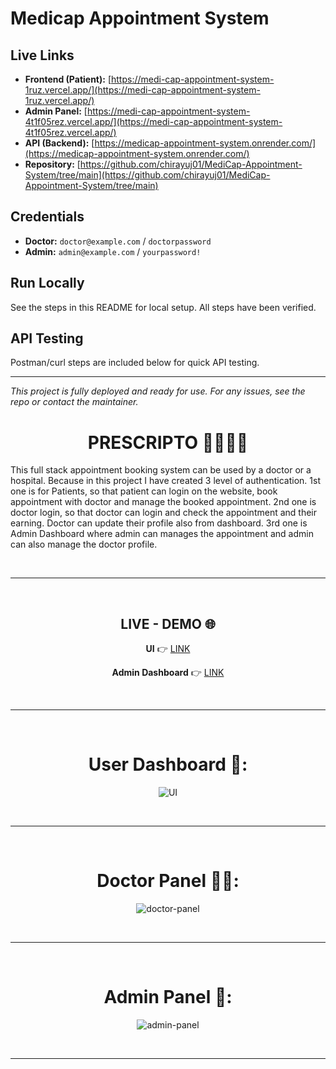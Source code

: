 # Medicap Appointment System

## Live Links

- **Frontend (Patient):** [https://medi-cap-appointment-system-1ruz.vercel.app/](https://medi-cap-appointment-system-1ruz.vercel.app/)
- **Admin Panel:** [https://medi-cap-appointment-system-4t1f05rez.vercel.app/](https://medi-cap-appointment-system-4t1f05rez.vercel.app/)
- **API (Backend):** [https://medicap-appointment-system.onrender.com/](https://medicap-appointment-system.onrender.com/)
- **Repository:** [https://github.com/chirayuj01/MediCap-Appointment-System/tree/main](https://github.com/chirayuj01/MediCap-Appointment-System/tree/main)

## Credentials

- **Doctor:** `doctor@example.com` / `doctorpassword`
- **Admin:** `admin@example.com` / `yourpassword!`

## Run Locally

See the steps in this README for local setup. All steps have been verified.

## API Testing

Postman/curl steps are included below for quick API testing.

---

_This project is fully deployed and ready for use. For any issues, see the repo or contact the maintainer._
<div align="center">
  
# PRESCRIPTO 👨‍⚕️🏥🤒
</div>

This full stack appointment booking system can be used by a doctor or a hospital. Because in this project I have created 3 level of authentication. 1st one is for Patients, so that patient can login on the website, book appointment with doctor and manage the booked appointment. 2nd one is doctor login, so that doctor can login and check the appointment and their earning. Doctor can update their profile also from dashboard. 3rd one is Admin Dashboard where admin can manages the appointment and admin can also manage the doctor profile.

<br/><hr/><br/>

<div align="center">

## LIVE - DEMO 🌐
  
**UI** 👉 [LINK](https://prescripto-frontend-lovat.vercel.app)

**Admin Dashboard** 👉 [LINK](https://prescripto-admin-beta.vercel.app)
</div>

<br/><hr/><br/>

<div align="center">

# User Dashboard 👤:
![UI](https://github.com/user-attachments/assets/f953ae81-7cc8-4b6b-8101-c3aa47d0aada)

<br /><hr /><br />

# Doctor Panel 🧑‍⚕️:
![doctor-panel](https://github.com/user-attachments/assets/ed488e0a-a61a-4cb1-b95a-f19b9135f9b2)

<br /><hr /><br />

# Admin Panel 🎯:
![admin-panel](https://github.com/user-attachments/assets/5479b3c0-0663-41ec-9fe2-17434249155c)

</div>

<br /><hr /><br />

